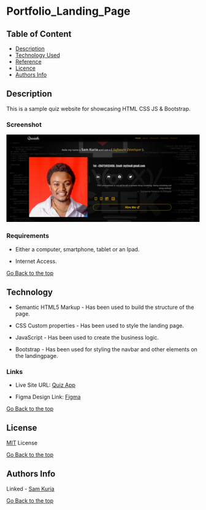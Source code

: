 # Portfolio_Landing_Page

## Table of Content

- [Description](#description)
- [Technology Used](#technology-used)
- [Reference](#reference)
- [Licence](#licence)
- [Authors Info](#author-Info)

## Description

This is a sample quiz website for showcasing HTML CSS JS & Bootstrap.

### Screenshot

![Website screenshot](./assets/portWeb.png)

### Requirements

- Either a computer, smartphone, tablet or an Ipad.

- Internet Access.

[Go Back to the top](#Portfolio_Landing_Page)

## Technology

- Semantic HTML5 Markup - Has been used to build the structure of the page.

- CSS Custom properties - Has been used to style the landing page.

- JavaScript - Has been used to create the business logic.

- Bootstrap - Has been used for styling the navbar and other elements on the landingpage.

### Links

- Live Site URL: [Quiz App](https://qurriahsam.github.io/quizBoard/)

- Figma Design Link: [Figma](https://www.figma.com/file/rDXDFBQRNPS02SeRFbaULh/portfolio?node-id=0%3A1)

[Go Back to the top](#Portfolio_Landing_Page)

## License

[MIT](./LICENSE) License

[Go Back to the top](#Portfolio_Landing_Page)

## Authors Info

Linked - [Sam Kuria](https://www.linkedin.com/in/sam-kuria-0904b01a1)

[Go Back to the top](#Portfolio_Landing_Page)
